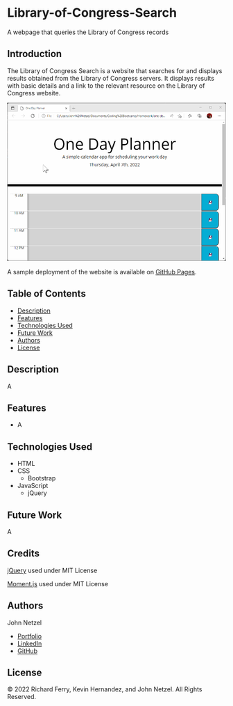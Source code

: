 # Library-of-Congress-Search
A webpage that queries the Library of Congress records


## Introduction 

The Library of Congress Search is a website that searches for and displays results obtained from the Library of Congress servers. It displays results with basic details and a link to the relevant resource on the Library of Congress website.

![Screencapture of planner showing data persistance.](https://github.com/CommieDog/one-day-planner/blob/main/assets/images/readme/one-day-planner-screencap.gif)

A sample deployment of the website is available on [GitHub Pages](https://commiedog.github.io/one-day-planner/).


## Table of Contents

* [Description](#description)
* [Features](#features)
* [Technologies Used](#technologies-used)
* [Future Work](#future-work)
* [Authors](#authors)
* [License](#license)


## Description

A


## Features

* A


## Technologies Used

* HTML
* CSS
  * Bootstrap
* JavaScript
  * jQuery


## Future Work

A


## Credits

[jQuery](https://jquery.com/) used under MIT License

[Moment.js](https://momentjs.com/) used under MIT License


## Authors

John Netzel
* [Portfolio](https://commiedog.github.io/my-portfolio/)
* [LinkedIn](https://www.linkedin.com/in/john-netzel-481112129/)
* [GitHub](https://github.com/CommieDog)

## License
&copy; 2022 Richard Ferry, Kevin Hernandez, and John Netzel. All Rights Reserved.
